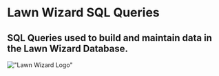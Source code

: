 # Lawn Wizard SQL Queries

## SQL Queries used to build and maintain data in the Lawn Wizard Database.

!["Lawn Wizard Logo"](.../Images/lawn-wizard-logo=with-title.png)